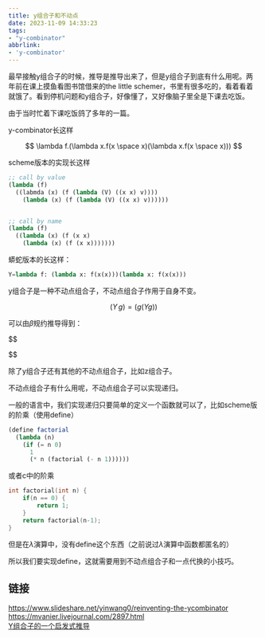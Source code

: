 ```yaml
---
title: y组合子和不动点
date: 2023-11-09 14:33:23
tags:
- "y-combinator"
abbrlink:
- 'y-combinator'
---
```

最早接触y组合子的时候，推导是推导出来了，但是y组合子到底有什么用呢。两年前在课上摸鱼看图书馆借来的the little schemer，书里有很多吃的，看着看着就饿了。看到停机问题和y组合子，好像懂了，又好像脑子里全是下课去吃饭。

由于当时忙着下课吃饭鸽了多年的一篇。
<!-- more -->

y-combinator长这样

$$
\lambda f.(\lambda x.f(x \space x)(\lambda x.f(x \space x)))
$$

scheme版本的实现长这样

```lisp
;; call by value
(lambda (f)
  ((labmda (x) (f (lambda (V) ((x x) v))))
    (lambda (x) (f (lambda (V) ((x x) v))))))


;; call by name
(lambda (f)
  ((lambda (x) (f (x x)
    (lambda (x) (f (x x)))))))
```

蟒蛇版本的长这样：

```python
Y=lambda f: (lambda x: f(x(x)))(lambda x: f(x(x)))
```

y组合子是一种不动点组合子，不动点组合子作用于自身不变。

$$
(Y \, g) = (g(Yg))
$$

可以由$\beta$规约推导得到：

$$

$$

除了y组合子还有其他的不动点组合子，比如z组合子。

不动点组合子有什么用呢，不动点组合子可以实现递归。

一般的语言中，我们实现递归只要简单的定义一个函数就可以了，比如scheme版的阶乘（使用define）

```scheme
(define factorial
  (lambda (n)
    (if (= n 0)
      1
      (* n (factorial (- n 1))))))
```

或者c中的阶乘


```c
int factorial(int n) {
    if(n == 0) {
        return 1;
    }
    return factorial(n-1);
}
```

但是在$\lambda$演算中，没有define这个东西（之前说过$\lambda$演算中函数都匿名的）

所以我们要实现define，这就需要用到不动点组合子和一点代换的小技巧。

## 链接

<https://www.slideshare.net/yinwang0/reinventing-the-ycombinator>  
<https://mvanier.livejournal.com/2897.html>  
[Y组合子的一个启发式推导](https://zhuanlan.zhihu.com/p/547191928)  

